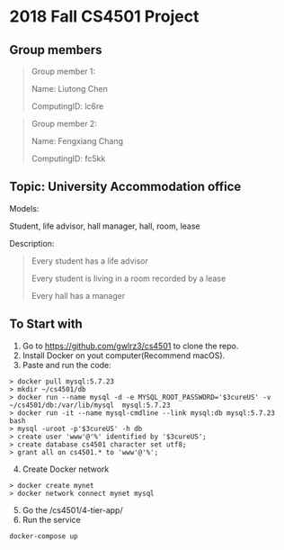 # 2018 Fall CS4501 Project

## Group members

> Group member 1:
> 
> Name: Liutong Chen
> 
> ComputingID: lc6re

> Group member 2:
> 
> Name: Fengxiang Chang
> 
> ComputingID: fc5kk

## Topic: University Accommodation office

Models:

Student, life advisor, hall manager, hall, room, lease

Description:

> Every student has a life advisor
>
> Every student is living in a room recorded by a lease
>
> Every hall has a manager


## To Start with

1. Go to https://github.com/gwlrz3/cs4501 to clone the repo.
2. Install Docker on yout computer(Recommend macOS).
3. Paste and run the code:
``` shell
> docker pull mysql:5.7.23
> mkdir ~/cs4501/db
> docker run --name mysql -d -e MYSQL_ROOT_PASSWORD='$3cureUS' -v ~/cs4501/db:/var/lib/mysql  mysql:5.7.23
> docker run -it --name mysql-cmdline --link mysql:db mysql:5.7.23 bash
> mysql -uroot -p'$3cureUS' -h db
> create user 'www'@'%' identified by '$3cureUS';
> create database cs4501 character set utf8;
> grant all on cs4501.* to 'www'@'%';
```
4. Create Docker network
```
> docker create mynet
> docker network connect mynet mysql
```
5. Go the /cs4501/4-tier-app/
6. Run the service
```
docker-compose up
```
